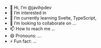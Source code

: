 - 👋 Hi, I’m @javihpdev
- 👀 I’m interested in 
- 🌱 I’m currently learning Svelte, TypeScript, 
- 💞️ I’m looking to collaborate on ...
- 📫 How to reach me ...
- 😄 Pronouns: ...
- ⚡ Fun fact: ...

<!---
javihpdev/javihpdev is a ✨ special ✨ repository because its `README.md` (this file) appears on your GitHub profile.
You can click the Preview link to take a look at your changes.
--->
